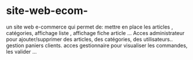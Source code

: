 # site-web-ecom-
un site web e-commerce  qui permet de:
mettre en place les articles , catégories, affichage liste , affichage       fiche article ...
Acces administrateur pour ajouter/supprimer des articles, des   catégories, des utilisateurs..
gestion paniers clients.
acces gestionnaire pour visualiser les commandes, les valider ...
